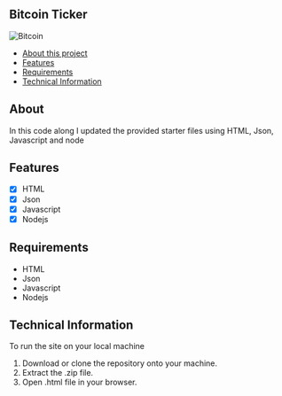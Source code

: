 ## Bitcoin Ticker

![Bitcoin](https://media.giphy.com/media/NhWZxXB1zoMapS1jtN/giphy.gif)

- [About this project](#about)
- [Features](#features)
- [Requirements](#requirements)
- [Technical Information](#technical_information)

<a name="about"></a>
## About
In this code along I updated the provided starter files using
HTML, Json, Javascript and node

<a name="features"></a>
## Features
- [x] HTML
- [x] Json
- [x] Javascript
- [x] Nodejs

<a name="requirements"></a>
## Requirements
- HTML
- Json
- Javascript
- Nodejs

<a name="technical_information"></a>
## Technical Information

To run the site on your local machine

1. Download or clone the repository onto your machine.
2. Extract the .zip file.
3. Open .html file in your browser.
